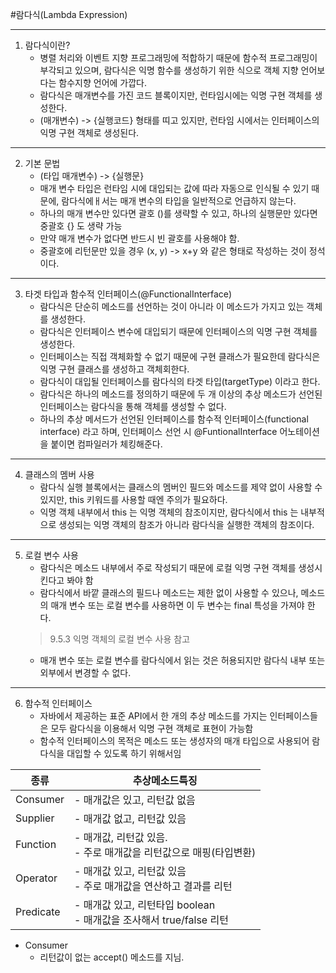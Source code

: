#람다식(Lambda Expression)

------------
1. 람다식이란?
    - 병렬 처리와 이벤트 지향 프로그래밍에 적합하기 때문에 함수적 프로그래밍이 부각되고 있으며, 람다식은 익명 함수를 생성하기 위한 식으로 객체 지향 언어보다는 함수지향 언어에 가깝다.
    - 람다식은 매개변수를 가진 코드 블록이지만, 런타임시에는 익명 구현 객체를 생성한다.
    - (매개변수) -> {실행코드} 형태를 띠고 있지만, 런타임 시에서는 인터페이스의 익명 구현 객체로 생성된다.
    
---
2. 기본 문법
    - (타입 매개변수) -> {실행문}
    - 매개 변수 타입은 런타임 시에 대입되는 값에 따라 자동으로 인식될 수 있기 때문에, 람다식에ㅐ서는 매개 변수의 타입을 일반적으로 언급하지 않는다.
    - 하나의 매개 변수만 있다면 괄호 ()를 생략할 수 있고, 하나의 실행문만 있다면 중괄호 {} 도 생략 가능
    - 만약 매개 변수가 없다면 반드시 빈 괄호를 사용해야 함.
    - 중괄호에 리턴문만 있을 경우 (x, y) -> x+y 와 같은 형태로 작성하는 것이 정석이다.
    
---
3. 타겟 타입과 함수적 인터페이스(@FunctionalInterface)
    - 람다식은 단순히 메소드를 선언하는 것이 아니라 이 메소드가 가지고 있는 객체를 생성한다.
    - 람다식은 인터페이스 변수에 대입되기 때문에 인터페이스의 익명 구현 객체를 생성한다.
    - 인터페이스는 직접 객체화할 수 없기 때문에 구현 클래스가 필요한데 람다식은 익명 구현 클래스를 생성하고 객체회한다.
    - 람다식이 대입될 인터페이스를 람다식의 타겟 타입(targetType) 이라고 한다.
    - 람다식은 하나의 메소드를 정의하기 때문에 두 개 이상의 추상 메소드가 선언된 인터페이스는 람다식을 통해 객체를 생성할 수 없다.
    - 하나의 추상 메서드가 선언된 인터페이스를 함수적 인터페이스(functional interface) 라고 하며, 인터페이스 선언 시 @FuntionalInterface 어노테이션을 붙이면 컴파일러가 체킹해준다.

---
4. 클래스의 멤버 사용
   - 람다식 실행 블록에서는 클래스의 멤버인 필드와 메소드를 제약 없이 사용할 수 있지만, this 키워드를 사용할 때엔 주의가 필요하다.
   - 익명 객체 내부에서 this 는 익명 객체의 참조이지만, 람다식에서 this 는 내부적으로 생성되는 익명 객체의 참조가 아니라 람다식을 실행한 객체의 참조이다.

---
5. 로컬 변수 사용
   - 람다식은 메소드 내부에서 주로 작성되기 때문에 로컬 익명 구현 객체를 생성시킨다고 봐야 함
   - 람다식에서 바깥 클래스의 필드나 메소드는 제한 없이 사용할 수 있으나, 메소드의 매개 변수 또는 로컬 변수를 사용하면 이 두 변수는 final 특성을 가져야 한다.
   > 9.5.3 익명 객체의 로컬 변수 사용 참고
   - 매개 변수 또는 로컬 변수를 람다식에서 읽는 것은 허용되지만 람다식 내부 또는 외부에서 변경할 수 없다.

---
6. 함수적 인터페이스
   - 자바에서 제공하는 표준 API에서 한 개의 추상 메소드를 가지는 인터페이스들은 모두 람다식을 이용해서 익명 구현 객체로 표현이 가능함
   - 함수적 인터페이스의 목적은 메소드 또는 생성자의 매개 타입으로 사용되어 람다식을 대입할 수 있도록 하기 위해서임

| 종류        | 추상메소드특징                                                |
|-----------|--------------------------------------------------------|
| Consumer  | - 매개값은 있고, 리턴값 없음                                      |
| Supplier  | - 매개값 없고, 리턴값 있음                                       |
| Function  | - 매개값, 리턴값 있음. <br/> - 주로 매개값을 리턴값으로 매핑(타입변환)          |
| Operator  | - 매개값 있고, 리턴값 있음 <br/> - 주로 매개값을 연산하고 결과를 리턴           |
| Predicate | - 매개값 있고, 리턴타입 boolean <br/> - 매개값을 조사해서 true/false 리턴 |

   - Consumer
     - 리턴값이 없는 accept() 메소드를 지님. 